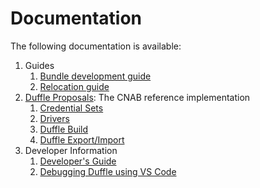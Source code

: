 # Documentation

The following documentation is available:

1. Guides
    1. [Bundle development guide](guides/bundle-guide.md)
    2. [Relocation guide](guides/relocation-guide.md)
2. [Duffle Proposals](./proposal/200-duffle.md): The CNAB reference implementation
    1. [Credential Sets](./proposal/201-credentialset.md)
    2. [Drivers](./proposal/202-drivers.md)
    3. [Duffle Build](./proposal/203-duffle-build.md)
    4. [Duffle Export/Import](./proposal/204-export-import.md)
3. Developer Information
    1. [Developer's Guide](developing.md)
    2. [Debugging Duffle using VS Code](debugging.md)
